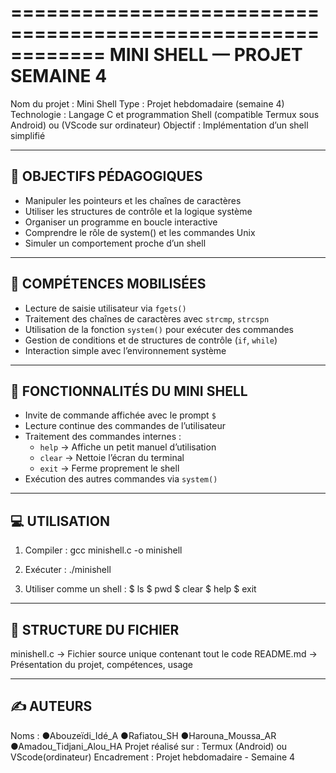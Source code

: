 ============================================================
              MINI SHELL — PROJET SEMAINE 4
============================================================

Nom du projet  : Mini Shell
Type           : Projet hebdomadaire (semaine 4)
Technologie    : Langage C et programmation Shell (compatible Termux sous Android) ou (VScode sur ordinateur)
Objectif       : Implémentation d’un shell simplifié

------------------------------------------------------------
🎯 OBJECTIFS PÉDAGOGIQUES
------------------------------------------------------------
- Manipuler les pointeurs et les chaînes de caractères
- Utiliser les structures de contrôle et la logique système
- Organiser un programme en boucle interactive
- Comprendre le rôle de system() et les commandes Unix
- Simuler un comportement proche d’un shell

------------------------------------------------------------
🔧 COMPÉTENCES MOBILISÉES
------------------------------------------------------------
- Lecture de saisie utilisateur via `fgets()`
- Traitement des chaînes de caractères avec `strcmp`, `strcspn`
- Utilisation de la fonction `system()` pour exécuter des commandes
- Gestion de conditions et de structures de contrôle (`if`, `while`)
- Interaction simple avec l’environnement système

------------------------------------------------------------
🚀 FONCTIONNALITÉS DU MINI SHELL
------------------------------------------------------------
- Invite de commande affichée avec le prompt `$`
- Lecture continue des commandes de l’utilisateur
- Traitement des commandes internes :
    * `help`  → Affiche un petit manuel d’utilisation
    * `clear` → Nettoie l’écran du terminal
    * `exit`  → Ferme proprement le shell
- Exécution des autres commandes via `system()`

------------------------------------------------------------
💻 UTILISATION
------------------------------------------------------------
1. Compiler :
   gcc minishell.c -o minishell

2. Exécuter :
   ./minishell

3. Utiliser comme un shell :
   $ ls
   $ pwd
   $ clear
   $ help
   $ exit

------------------------------------------------------------
📁 STRUCTURE DU FICHIER
------------------------------------------------------------
minishell.c  → Fichier source unique contenant tout le code
README.md   → Présentation du projet, compétences, usage

------------------------------------------------------------
✍️ AUTEURS
------------------------------------------------------------
Noms : 
●Abouzeïdi_Idé_A
●Rafiatou_SH
●Harouna_Moussa_AR
●Amadou_Tidjani_Alou_HA
Projet réalisé sur : Termux (Android) ou VScode(ordinateur)
Encadrement : Projet hebdomadaire - Semaine 4
